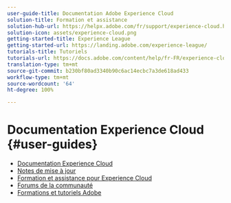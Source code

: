 ```yaml
---
user-guide-title: Documentation Adobe Experience Cloud
solution-title: Formation et assistance
solution-hub-url: https://helpx.adobe.com/fr/support/experience-cloud.html
solution-icon: assets/experience-cloud.png
getting-started-title: Experience League
getting-started-url: https://landing.adobe.com/experience-league/
tutorials-title: Tutoriels
tutorials-url: https://docs.adobe.com/content/help/fr-FR/experience-cloud/tutorials/home.translate.html
translation-type: tm+mt
source-git-commit: b230bf80ad3340b90c6ac14ecbc7a3de618ad433
workflow-type: tm+mt
source-wordcount: '64'
ht-degree: 100%

---
```



# Documentation Experience Cloud {#user-guides}

+ [Documentation Experience Cloud](home.md)
+ [Notes de mise à jour](https://docs.adobe.com/content/help/fr-FR/release-notes/experience-cloud/current.html)
+ [Formation et assistance pour Experience Cloud](https://helpx.adobe.com/fr/support/experience-cloud.html)
+ [Forums de la communauté](https://forums.adobe.com/community/experience-cloud/)
+ [Formations et tutoriels Adobe](https://helpx.adobe.com/fr/learning.html?promoid=KAUDK)

<!--
+ [About Moving to Experience League](/help/landing-user-guides/experience-league-preview.md)
-->